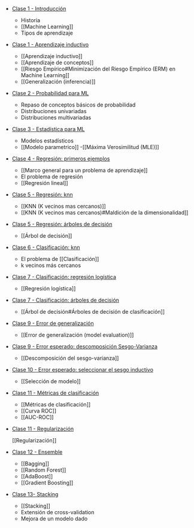 - [Clase 1 - Introducción](https://aulas.ort.edu.uy/mod/resource/view.php?id=443664)
    
    - Historia
    - [[Machine Learning]]
    - Tipos de aprendizaje

- [Clase 1 - Aprendizaje inductivo](https://aulas.ort.edu.uy/mod/resource/view.php?id=443666)
    
    - [[Aprendizaje inductivo]]
    - [[Aprendizaje de conceptos]]
    - [[Riesgo Empírico#Minimización del Riesgo Empírico (ERM) en Machine Learning]]
    - [[Generalización (inferencia)]]

- [Clase 2 - Probabilidad para ML](https://aulas.ort.edu.uy/mod/resource/view.php?id=444924)
    
    - Repaso de conceptos básicos de probabilidad
    - Distribuciones univariadas
    - Distribuciones multivariadas
    
- [Clase 3 - Estadística para ML](https://aulas.ort.edu.uy/mod/resource/view.php?id=446288)
    
    - Modelos estadísticos
    - [[Modelo parametrico]]
    -[[Máxima Verosimilitud (MLE)]]
    
- [Clase 4 - Regresión: primeros ejemplos](https://aulas.ort.edu.uy/mod/resource/view.php?id=447929)
    
    - [[Marco general para un problema de aprendizaje]]
    - El problema de regresión
    - [[Regresión lineal]]
    
- [Clase 5 - Regresión: knn](https://aulas.ort.edu.uy/mod/resource/view.php?id=449973)
    
    - [[KNN (K vecinos mas cercanos)]]
    - [[KNN (K vecinos mas cercanos)#Maldición de la dimensionalidad]]
    
- [Clase 5 - Regresión: árboles de decisión](https://aulas.ort.edu.uy/mod/resource/view.php?id=449975)
    
    - [[Árbol de decisión]]
    
- [Clase 6 - Clasificación: knn](https://aulas.ort.edu.uy/mod/resource/view.php?id=451426)
    
    - El problema de [[Clasificación]]
    - k vecinos más cercanos
    
- [Clase 7 - Clasificación: regresión logística](https://aulas.ort.edu.uy/mod/resource/view.php?id=452523)
    
    - [[Regresión logística]]
    
- [Clase 7 - Clasificación: árboles de decisión](https://aulas.ort.edu.uy/mod/resource/view.php?id=452524)
    
    - [[Árbol de decisión#Árboles de decisión de clasificación]]
    
- [Clase 9 - Error de generalización](https://aulas.ort.edu.uy/mod/resource/view.php?id=455019)
    
    -  [[Error de generalización (model evaluation)]]
    
- [Clase 9 - Error esperado: descomposición Sesgo-Varianza](https://aulas.ort.edu.uy/mod/resource/view.php?id=455020)
    
    -  [[Descomposición del sesgo-varianza]]
    
- [Clase 10 - Error esperado: seleccionar el sesgo inductivo](https://aulas.ort.edu.uy/mod/resource/view.php?id=456279)
    
    - [[Selección de modelo]]
    
- [Clase 11 - Métricas de clasificación](https://aulas.ort.edu.uy/mod/resource/view.php?id=457514)
    
    -  [[Métricas de clasificación]]
    - [[Curva ROC]]
    - [[AUC-ROC]]
    
- [Clase 11 - Regularización](https://aulas.ort.edu.uy/mod/resource/view.php?id=457515)

	[[Regularización]]
    
- [Clase 12 - Ensemble](https://aulas.ort.edu.uy/mod/resource/view.php?id=458714)
    
    - [[Bagging]]
    - [[Random Forest]]
    - [[AdaBoost]]
    - [[Gradient Boosting]]
    
- [Clase 13- Stacking](https://aulas.ort.edu.uy/mod/resource/view.php?id=460764)
    
    - [[Stacking]]
    - Extensión de cross-validation
    - Mejora de un modelo dado